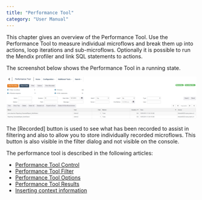 ```yaml
---
title: "Performance Tool"
category: "User Manual"
---
```

This chapter gives an overview of the Performance Tool. Use the Performance Tool to measure individual microflows and break them up into actions, loop iterations and sub-microflows. Optionally it is possible to run the Mendix profiler and link SQL statements to actions.

The screenshot below shows the Performance Tool in a running state.

 ![](attachments/Performance_Tool/Overview.png)

The [Recorded] button is used to see what has been recorded to assist in filtering and also to allow you to store individually recorded microflows. This button is also visible in the filter dialog and not visible on the console.

The performance tool is described in the following articles:

*   [Performance Tool Control](Performance+Tool+Control)
*   [Performance Tool Filter](Performance+Tool+Filter)
*   [Performance Tool Options](Performance+Tool+Options)
*   [Performance Tool Results](Performance+Tool+Results)
*   [Inserting context information](Inserting+context+information)

